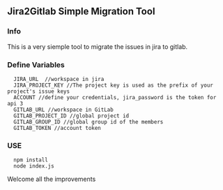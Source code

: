 Jira2Gitlab Simple Migration Tool
------------
### Info ###
This is a very siemple tool to migrate the issues in jira to gitlab.

### Define Variables ###

      JIRA_URL  //workspace in jira
      JIRA_PROJECT_KEY //The project key is used as the prefix of your project's issue keys
      ACCOUNT //define your credentials, jira_password is the token for api 3
      GITLAB_URL //workspace in GitLab
      GITLAB_PROJECT_ID //global project id
      GITLAB_GROUP_ID //global group id of the members
      GITLAB_TOKEN //account token
      
      
### USE ###

      npm install
      node index.js
      
Welcome all the improvements
